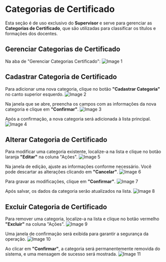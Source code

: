 # Categorias de Certificado

Esta seção é de uso exclusivo do **Supervisor** e serve para gerenciar as **Categorias de Certificado**, que são utilizadas para classificar os títulos e formações dos docentes.

## Gerenciar Categorias de Certificado

Na aba de "Gerenciar Categorias Certificado":
![Image 1](../img/supervisor/categorias-de-certificado/1.png)

## Cadastrar Categoria de Certificado

Para adicionar uma nova categoria, clique no botão **"Cadastrar Categoria"** no canto superior esquerdo.
![Image 2](../img/supervisor/categorias-de-certificado/2.png)

Na janela que se abre, preencha os campos com as informações da nova categoria e clique em **"Confirmar"**.
![Image 3](../img/supervisor/categorias-de-certificado/3.png)

Após a confirmação, a nova categoria será adicionada à lista principal.
![Image 4](../img/supervisor/categorias-de-certificado/4.png)

## Alterar Categoria de Certificado

Para modificar uma categoria existente, localize-a na lista e clique no botão laranja **"Editar"** na coluna "Ações".
![Image 5](../img/supervisor/categorias-de-certificado/5.png)

Na janela de edição, ajuste as informações conforme necessário. Você pode descartar as alterações clicando em **"Cancelar"**.
![Image 6](../img/supervisor/categorias-de-certificado/6.png)

Para gravar as modificações, clique em **"Confirmar"**.
![Image 7](../img/supervisor/categorias-de-certificado/7.png)

Após salvar, os dados da categoria serão atualizados na lista.
![Image 8](../img/supervisor/categorias-de-certificado/8.png)

## Excluir Categoria de Certificado

Para remover uma categoria, localize-a na lista e clique no botão vermelho **"Excluir"** na coluna "Ações".
![Image 9](../img/supervisor/categorias-de-certificado/9.png)

Uma janela de confirmação será exibida para garantir a segurança da operação.
![Image 10](../img/supervisor/categorias-de-certificado/10.png)

Ao clicar em **"Confirmar"**, a categoria será permanentemente removida do sistema, e uma mensagem de sucesso será mostrada.
![Image 11](../img/supervisor/categorias-de-certificado/11.png)